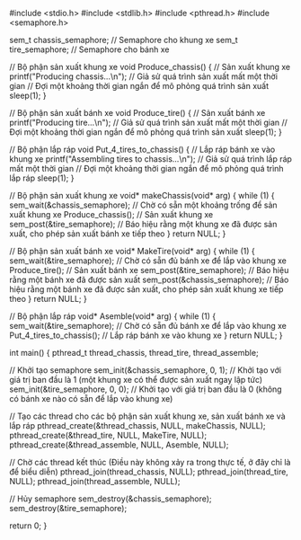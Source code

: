 #include <stdio.h>
#include <stdlib.h>
#include <pthread.h>
#include <semaphore.h>

sem_t chassis_semaphore; // Semaphore cho khung xe
sem_t tire_semaphore;    // Semaphore cho bánh xe

// Bộ phận sản xuất khung xe
void Produce_chassis() {
    // Sản xuất khung xe
    printf("Producing chassis...\n");
    // Giả sử quá trình sản xuất mất một thời gian
    // Đợi một khoảng thời gian ngắn để mô phỏng quá trình sản xuất
    sleep(1);
}

// Bộ phận sản xuất bánh xe
void Produce_tire() {
    // Sản xuất bánh xe
    printf("Producing tire...\n");
    // Giả sử quá trình sản xuất mất một thời gian
    // Đợi một khoảng thời gian ngắn để mô phỏng quá trình sản xuất
    sleep(1);
}

// Bộ phận lắp ráp
void Put_4_tires_to_chassis() {
    // Lắp ráp bánh xe vào khung xe
    printf("Assembling tires to chassis...\n");
    // Giả sử quá trình lắp ráp mất một thời gian
    // Đợi một khoảng thời gian ngắn để mô phỏng quá trình lắp ráp
    sleep(1);
}

// Bộ phận sản xuất khung xe
void* makeChassis(void* arg) {
    while (1) {
        sem_wait(&chassis_semaphore); // Chờ có sẵn một khoảng trống để sản xuất khung xe
        Produce_chassis(); // Sản xuất khung xe
        sem_post(&tire_semaphore); // Báo hiệu rằng một khung xe đã được sản xuất, cho phép sản xuất bánh xe tiếp theo
    }
    return NULL;
}

// Bộ phận sản xuất bánh xe
void* MakeTire(void* arg) {
    while (1) {
        sem_wait(&tire_semaphore); // Chờ có sẵn đủ bánh xe để lắp vào khung xe
        Produce_tire(); // Sản xuất bánh xe
        sem_post(&tire_semaphore); // Báo hiệu rằng một bánh xe đã được sản xuất
        sem_post(&chassis_semaphore); // Báo hiệu rằng một bánh xe đã được sản xuất, cho phép sản xuất khung xe tiếp theo
    }
    return NULL;
}

// Bộ phận lắp ráp
void* Asemble(void* arg) {
    while (1) {
        sem_wait(&tire_semaphore); // Chờ có sẵn đủ bánh xe để lắp vào khung xe
        Put_4_tires_to_chassis(); // Lắp ráp bánh xe vào khung xe
    }
    return NULL;
}

int main() {
    pthread_t thread_chassis, thread_tire, thread_assemble;

// Khởi tạo semaphore
    sem_init(&chassis_semaphore, 0, 1); // Khởi tạo với giá trị ban đầu là 1 (một khung xe có thể được sản xuất ngay lập tức)
    sem_init(&tire_semaphore, 0, 0);    // Khởi tạo với giá trị ban đầu là 0 (không có bánh xe nào có sẵn để lắp vào khung xe)

// Tạo các thread cho các bộ phận sản xuất khung xe, sản xuất bánh xe và lắp ráp
    pthread_create(&thread_chassis, NULL, makeChassis, NULL);
    pthread_create(&thread_tire, NULL, MakeTire, NULL);
    pthread_create(&thread_assemble, NULL, Asemble, NULL);

// Chờ các thread kết thúc (Điều này không xảy ra trong thực tế, ở đây chỉ là để biểu diễn)
    pthread_join(thread_chassis, NULL);
    pthread_join(thread_tire, NULL);
    pthread_join(thread_assemble, NULL);

// Hủy semaphore
    sem_destroy(&chassis_semaphore);
    sem_destroy(&tire_semaphore);

 return 0;
}
